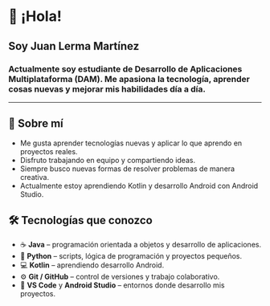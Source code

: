 # 👋 ¡Hola!

## Soy **Juan Lerma Martínez**
### Actualmente soy estudiante de **Desarrollo de Aplicaciones Multiplataforma (DAM)**.  Me apasiona la tecnología, aprender cosas nuevas y mejorar mis habilidades día a día.

---

## 💬 Sobre mí
- Me gusta aprender tecnologías nuevas y aplicar lo que aprendo en proyectos reales.  
- Disfruto trabajando en equipo y compartiendo ideas.  
- Siempre busco nuevas formas de resolver problemas de manera creativa.
- Actualmente estoy aprendiendo Kotlin y desarrollo Android con Android Studio.

## 🛠️ Tecnologías que conozco
- ☕ **Java** – programación orientada a objetos y desarrollo de aplicaciones.  
- 🐍 **Python** – scripts, lógica de programación y proyectos pequeños.  
- 💻 **Kotlin** – aprendiendo desarrollo Android.  
- ⚙️ **Git / GitHub** – control de versiones y trabajo colaborativo.  
- 🧩 **VS Code** y **Android Studio** – entornos donde desarrollo mis proyectos.  
